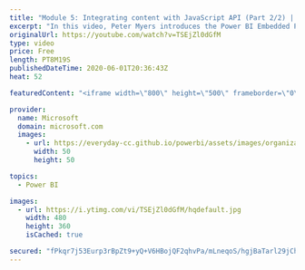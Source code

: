 ```yaml
---
title: "Module 5: Integrating content with JavaScript API (Part 2/2) | Power BI Developer in a Day"
excerpt: "In this video, Peter Myers introduces the Power BI Embedded Playground, and demonstrates how to add client-side filtering and a context menu. This is video 15 of 20.    The Power BI Developer in a Day online course empowers you as an app developer with the technical knowledge required to embed Power"
originalUrl: https://youtube.com/watch?v=TSEjZl0dGfM
type: video
price: Free
length: PT8M19S
publishedDateTime: 2020-06-01T20:36:43Z
heat: 52

featuredContent: "<iframe width=\"800\" height=\"500\" frameborder=\"0\" src=\"https://www.youtube.com/embed/TSEjZl0dGfM\" allow=\"accelerometer; autoplay; encrypted-media; gyroscope; picture-in-picture\" allowfullscreen></iframe>"

provider:
  name: Microsoft
  domain: microsoft.com
  images:
    - url: https://everyday-cc.github.io/powerbi/assets/images/organizations/microsoft.com-50x50.jpg
      width: 50
      height: 50

topics:
  - Power BI

images:
  - url: https://i.ytimg.com/vi/TSEjZl0dGfM/hqdefault.jpg
    width: 480
    height: 360
    isCached: true

secured: "fPkqr7j53Eurp3rBpZt9+yQ+V6HBojQF2qhvPa/mLneqoS/hgjBaTarl29jChszqgrc8OX4Vlh/RxkaUK6uhv+JjOMM0DwQO8QwePKx8Vu3oh+zMNY6WGbDuksno/KWIg+qq/6wurdauWm7fLdd5W42RBFyak+Eq5iDe2tJ+O9ZFSVHVspMeZH/Okw1JaaQFAvMb6wHjQS2uclirnKy3pJ1ZGEgRQTyz4Il6B63qtcB+mPi83mcW/2zY0yBooDLFqKup/5YsNWr46EY16nYICHCHAnNeOe50yfznMbrvJ41RCpMgP19TKjvvyos5m4tiAJU3aJ9vKHBY2uBh3jqnws8z0odU/PhOnCrjMT1SKf1Bi0uPqQFiShPFQsl1qXmrZAH3Taaj9aw6u9xrKkihzEoDbwmfmgAJxosz5qtNYVs=;mdj4BLCzJFGyar/2mxNgLw=="
---
```


